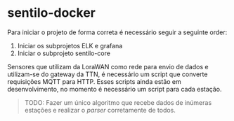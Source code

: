 # sentilo-docker

Para iniciar o projeto de forma correta é necessário seguir a seguinte order:

1. Iniciar os subprojetos ELK e grafana
2. Iniciar o subprojeto sentilo-core

Sensores que utilizam da LoraWAN como rede para envio de dados e utilizam-se do 
gateway da TTN, é necessário um script que converte requisições MQTT para HTTP.
Esses scripts ainda estão em desenvolvimento, no momento é necessário um script para
cada estação.

> TODO: Fazer um único algoritmo que recebe dados de inúmeras estações 
e realizar o _parser_ corretamente de todos.
